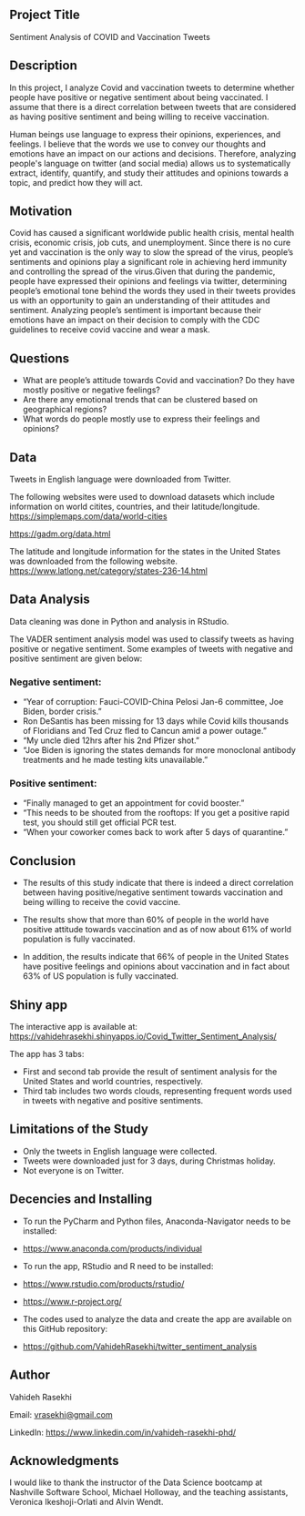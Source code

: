 ## Project Title 
Sentiment Analysis of COVID and Vaccination Tweets


## Description
In this project, I analyze Covid and vaccination tweets to determine whether people have positive or negative sentiment about being vaccinated. I assume that there is a direct correlation between tweets that are considered as having positive sentiment and being willing to receive vaccination. 

Human beings use language to express their opinions, experiences, and feelings. I believe that the words we use to convey our thoughts and emotions have an impact on our actions and decisions.  Therefore, analyzing people's language on twitter (and social media) allows us to systematically extract, identify,  quantify, and study their attitudes and opinions towards a topic, and predict how they will act. 


## Motivation
Covid has caused a significant worldwide public health crisis, mental health crisis, economic crisis, job cuts, and unemployment. Since there is no cure yet and vaccination is the only way to slow the spread of the virus, people’s sentiments and opinions play a significant role in achieving herd immunity and controlling the spread of the virus.Given that during the pandemic, people have expressed their opinions and feelings via twitter, determining people’s emotional tone behind the words they used in their tweets provides us with an opportunity to gain an understanding of their attitudes and sentiment. Analyzing people’s sentiment is important because their emotions have an impact on their decision to comply with the CDC guidelines to receive covid vaccine and wear a mask.


## Questions 
*	What are people’s attitude towards Covid and vaccination? Do they  have mostly positive or negative feelings?
*	Are there any emotional trends that can be clustered based on geographical regions?
*	What words do people mostly use to express their feelings and opinions?


## Data
Tweets in English language were downloaded from Twitter. 

The following websites were used to download datasets which include information on world citites, countries, and their latitude/longitude. 
https://simplemaps.com/data/world-cities

https://gadm.org/data.html

The latitude and longitude information for the states in the United States was downloaded from the following website. 
https://www.latlong.net/category/states-236-14.html


## Data Analysis
Data cleaning was done in Python and analysis in RStudio. 

The VADER sentiment analysis model was used to classify tweets as having positive or negative sentiment. Some examples of tweets with negative and positive sentiment are given below: 

### Negative sentiment:
* “Year of corruption: Fauci-COVID-China Pelosi Jan-6 committee, Joe Biden, border crisis.”
* Ron DeSantis has been missing for 13 days while Covid kills thousands of Floridians and Ted Cruz fled to Cancun amid a power outage.”
* “My uncle died 12hrs after his 2nd Pfizer shot.”
* “Joe Biden is ignoring the states demands for more monoclonal antibody treatments and he made testing kits unavailable.”

### Positive sentiment:
* “Finally managed to get an appointment for covid booster.”
* “This needs to be shouted from the rooftops: If you get a positive rapid test, you should still get official PCR test.
* “When your coworker comes back to work after 5 days of quarantine.”  


## Conclusion
* The results of this study indicate that there is indeed a direct correlation between having positive/negative sentiment towards vaccination and being willing to receive the covid vaccine. 

* The results show that more than 60% of people in the world have positive attitude towards vaccination and as of now about 61% of world population is fully vaccinated. 

* In addition, the results indicate that 66% of people in the United States have positive feelings and opinions about vaccination and in fact about 63% of US population is fully vaccinated.    


## Shiny app
The interactive app is available at: 
https://vahidehrasekhi.shinyapps.io/Covid_Twitter_Sentiment_Analysis/

The app has 3 tabs: 
* First and second tab provide the result of sentiment analysis for the United States and world countries, respectively. 
* Third tab includes two words clouds, representing frequent words used in tweets with negative and positive sentiments. 


## Limitations of the Study
* Only the tweets in English language were collected. 
* Tweets were downloaded just for 3 days, during Christmas holiday. 
* Not everyone is on Twitter. 


## Decencies and Installing
* To run the PyCharm and Python files, Anaconda-Navigator needs to be installed: 
* https://www.anaconda.com/products/individual 

* To run the app, RStudio and R need to be installed: 
* https://www.rstudio.com/products/rstudio/
* https://www.r-project.org/
  
* The codes used to analyze the data and create the app are available on this GitHub repository: 
* https://github.com/VahidehRasekhi/twitter_sentiment_analysis


## Author
Vahideh Rasekhi

Email: vrasekhi@gmail.com

LinkedIn: https://www.linkedin.com/in/vahideh-rasekhi-phd/


## Acknowledgments
I would like to thank the instructor of the Data Science bootcamp at Nashville Software School, Michael Holloway, and the teaching assistants, Veronica Ikeshoji-Orlati and Alvin Wendt. 


